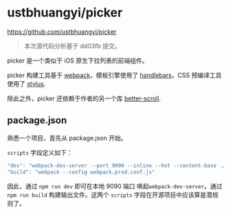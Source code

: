 # ustbhuangyi/picker

https://github.com/ustbhuangyi/picker

> 本次源代码分析基于 dd03fb 提交。

picker 是一个类似于 iOS 原生下拉列表的前端组件。

picker 构建工具基于 [webpack](https://webpack.js.org)，模板引擎使用了 [handlebars](https://github.com/wycats/handlebars.js/)，CSS 预编译工具使用了 [stylus](http://stylus-lang.com/).

除此之外，picker 还依赖于作者的另一个库 [better-scroll](https://github.com/ustbhuangyi/better-scroll).

## package.json

熟悉一个项目，首先从 package.json 开始。

`scripts` 字段定义如下：

```js
"dev": "webpack-dev-server --port 9090 --inline --hot --content-base ./demo --host 0.0.0.0",
"build": "webpack --config webpack.prod.conf.js"
```

因此，通过 `npm run dev` 即可在本地 9090 端口 唤起`webpack-dev-server`。通过 `npm run build` 构建输出文件。这两个 `scripts` 字段在开源项目中应该算是潜规则了。